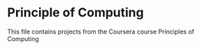 # Principle of Computing
This file contains projects from the Coursera course Principles of Computing
